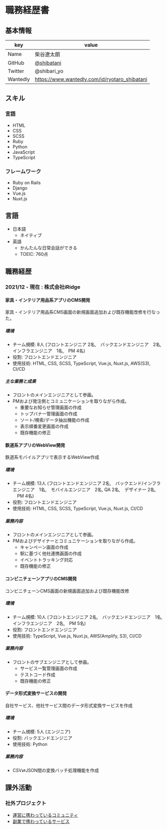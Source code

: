 # 職務経歴書

## 基本情報

|key|value|
|---|-----|
|Name|柴谷遼太朗|
|GitHub|[@shibatani](https://github.com/shibatani/)|
|Twitter|@shibari_yo|
|Wantedly|https://www.wantedly.com/id/ryotaro_shibatani|

## スキル
### 言語
- HTML
- CSS
- SCSS
- Ruby
- Python
- JavaScript
- TypeScript

### フレームワーク

- Ruby on Rails
- Django
- Vue.js
- Nuxt.js

## 言語

- 日本語
  - ネイティブ
- 英語
  - かんたんな日常会話ができる
  - TOEIC: 760点

## 職務経歴

### 2021/12 - 現在 : 株式会社iRidge

#### 家具・インテリア用品系アプリのCMS開発
家具・インテリア用品系CMS画面の新規画面追加および既存機能改修を行なった。

##### 環境

- チーム規模: 8人 (フロントエンジニア 2名,　バックエンドエンジニア　2名,　インフラエンジニア　1名,　PM 4名)
- 役割: フロントエンドエンジニア
- 使用技術: HTML, CSS, SCSS, TypeScript, Vue.js, Nuxt.js, AWS(S3), CI/CD

##### 主な業務と成果
- フロントのメインエンジニアとして参画。
- PMおよび発注側とコミュニケーションを取りながら作成。
  - 重要なお知らせ管理画面の作成　
  - トップバナー管理画面の作成
  - ソート/検索/データ抽出機能の作成
  - 表示順番変更画面の作成
  - 既存機能の修正

#### 鉄道系アプリのWebView開発
鉄道系モバイルアプリで表示するWebView作成

##### 環境

- チーム規模: 13人 (フロントエンドエンジニア 2名,　バックエンド/インフラエンジニア　1名,　モバイルエンジニア　2名, QA 2名,　デザイナー 2名, 　PM 4名)
- 役割: フロントエンドエンジニア
- 使用技術: HTML, CSS, SCSS, TypeScript, Vue.js, Nuxt.js, CI/CD

##### 業務内容
- フロントのメインエンジニアとして参画。
- PMおよびデザイナーとコミュニケーションを取りながら作成。
  - キャンペーン画面の作成
  - 駅に基づく他社連携画面の作成
  - イベントトラッキング対応
  - 既存機能の修正

#### コンビニチェーンアプリのCMS開発
コンビニチェーンCMS画面の新規画面追加および既存機能改修

##### 環境

- チーム規模: 10人 (フロントエンジニア 2名,　バックエンドエンジニア　1名,　インフラエンジニア　2名,　PM 5名)
- 役割: フロントエンドエンジニア
- 使用技術: TypeScript, Vue.js, Nuxt.js, AWS(Amplify, S3), CI/CD

##### 業務内容
- フロントのサブエンジニアとして参画。
  - サービス一覧管理画面の作成
  - テストコード作成
  - 既存機能の修正

#### データ形式変換サービスの開発
自社サービス、他社サービス間のデータ形式変換サービスを作成

##### 環境

- チーム規模: 5人 (エンジニア)
- 役割: バックエンドエンジニア
- 使用技術: Python

##### 業務内容
- CSV⇄JSON間の変換バッチ処理機能を作成

## 課外活動

### 社外プロジェクト
* [運営に携わっているコミュニティ](そのコミュニティのconnpassやカンファレンスページのリンクとか)
* [副業で携わっているサービス](そのサービスのランディングページのリンクとか)
